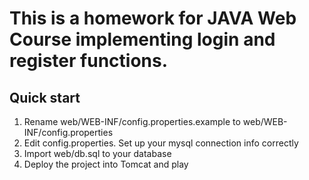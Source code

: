# This is a homework for JAVA Web Course implementing login and register functions.  
## Quick start  
1. Rename web/WEB-INF/config.properties.example to web/WEB-INF/config.properties  
2. Edit config.properties. Set up your mysql connection info correctly  
3. Import web/db.sql to your database
4. Deploy the project into Tomcat and play  
